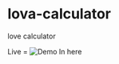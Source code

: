 # lova-calculator
love calculator

Live = ![Demo In here](https://ndraeee25.000webhostapp.com/lovecalculator/)
